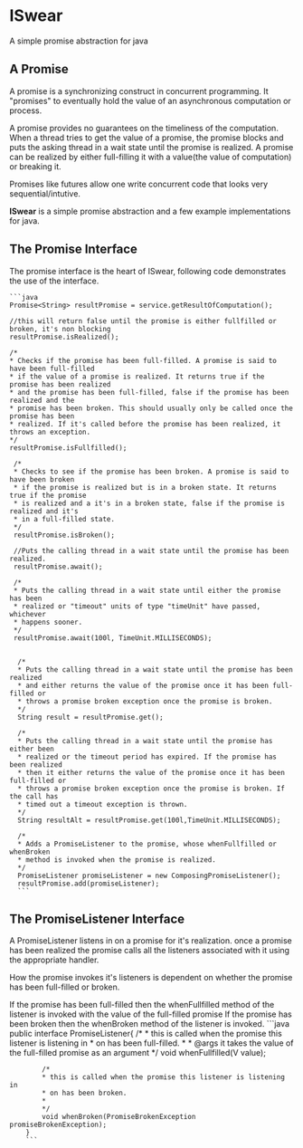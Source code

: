 ISwear
======
A simple promise abstraction for java

A Promise
---------
A promise is a synchronizing construct in concurrent programming. It "promises"
to eventually hold the value of an asynchronous computation or process.

A promise provides no guarantees on the timeliness of the computation. When a thread tries to get the value
of a promise, the promise blocks and puts the asking thread in a wait state until the
promise is realized. A promise can be realized by either full-filling it with a
value(the value of computation) or breaking it.

Promises like futures allow one write concurrent code that looks very sequential/intutive.

**ISwear** is a simple promise abstraction and a few example implementations for java.

The Promise Interface
---------------------
The promise interface is the heart of ISwear, following code demonstrates the use of the interface.

    ```java
    Promise<String> resultPromise = service.getResultOfComputation();

    //this will return false until the promise is either fullfilled or broken, it's non blocking
    resultPromise.isRealized();

    /*
    * Checks if the promise has been full-filled. A promise is said to have been full-filled
    * if the value of a promise is realized. It returns true if the promise has been realized
    * and the promise has been full-filled, false if the promise has been realized and the
    * promise has been broken. This should usually only be called once the promise has been
    * realized. If it's called before the promise has been realized, it throws an exception.
    */
    resultPromise.isFullfilled();

     /*
     * Checks to see if the promise has been broken. A promise is said to have been broken
     * if the promise is realized but is in a broken state. It returns true if the promise
     * is realized and a it's in a broken state, false if the promise is realized and it's
     * in a full-filled state.
     */
     resultPromise.isBroken();

     //Puts the calling thread in a wait state until the promise has been realized.
     resultPromise.await();

     /*
     * Puts the calling thread in a wait state until either the promise has been
     * realized or "timeout" units of type "timeUnit" have passed, whichever
     * happens sooner.
     */
     resultPromise.await(100l, TimeUnit.MILLISECONDS);


      /*
      * Puts the calling thread in a wait state until the promise has been realized
      * and either returns the value of the promise once it has been full-filled or
      * throws a promise broken exception once the promise is broken.
      */
      String result = resultPromise.get();

      /*
      * Puts the calling thread in a wait state until the promise has either been
      * realized or the timeout period has expired. If the promise has been realized
      * then it either returns the value of the promise once it has been full-filled or
      * throws a promise broken exception once the promise is broken. If the call has
      * timed out a timeout exception is thrown.
      */
      String resultAlt = resultPromise.get(100l,TimeUnit.MILLISECONDS);

      /*
      * Adds a PromiseListener to the promise, whose whenFullfilled or whenBroken
      * method is invoked when the promise is realized.
      */
      PromiseListener promiseListener = new ComposingPromiseListener();
      resultPromise.add(promiseListener);
      ```

The PromiseListener Interface
-----------------------------
A PromiseListener listens in on a promise for it's realization.
once a promise has been realized the promise calls all the
listeners associated with it using the appropriate handler.

How the promise invokes it's listeners is dependent on whether
the promise has been full-filled or broken.

If the promise has been full-filled then the whenFullfilled method
of the listener is invoked with the value of the full-filled promise
If the promise has been broken then the whenBroken method of the
listener is invoked.
        ```java
        public interface PromiseListener<V>{
            /*
            * this is called when the promise this listener is listening in
            * on has been full-filled.
            *
            * @args it takes the value of the full-filled promise as an argument
            */
            void whenFullfilled(V value);

            /*
            * this is called when the promise this listener is listening in
            * on has been broken.
            *
            */
            void whenBroken(PromiseBrokenException promiseBrokenException);
        }
        ```